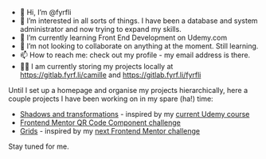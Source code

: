 - 👋 Hi, I’m @fyrfli
- 👀 I’m interested in all sorts of things. I have been a database and system administrator and now trying to expand my skills.
- 🌱 I’m currently learning Front End Development on Udemy.com
- 💞️ I’m not looking to collaborate on anything at the moment. Still learning.
- 📫 How to reach me: check out my profile - my email address is there.
- ✍🏾 I am currently storing my projects locally at https://gitlab.fyrf.li/camille and https://gitlab.fyrf.li/fyrfli

Until I set up a homepage and organise my projects hierarchically, here a couple projects I have been working on in my spare (ha!) time:

- [Shadows and transformations](https://fyrfli.io/shadows) - inspired by my [current Udemy course](https://www.udemy.com/share/102wPk3@V44xa8SAYgt3sRQCSBh0H4ahw8JCnkNaNMPYqn3YmDnghdn6JQaJRvgLE3IMHuBdcQ==/)
- [Frontend Mentor QR Code Component challenge](https://fyrfli.io/qr-code-component)
- [Grids](https://fyrfli.io/grids-one) - inspired by my [next Frontend Mentor challenge](https://www.frontendmentor.io/challenges/testimonials-grid-section-Nnw6J7Un7)

Stay tuned for me.

<!---
fyrfli/fyrfli is a ✨ special ✨ repository because its `README.md` (this file) appears on your GitHub profile.
You can click the Preview link to take a look at your changes.
--->
